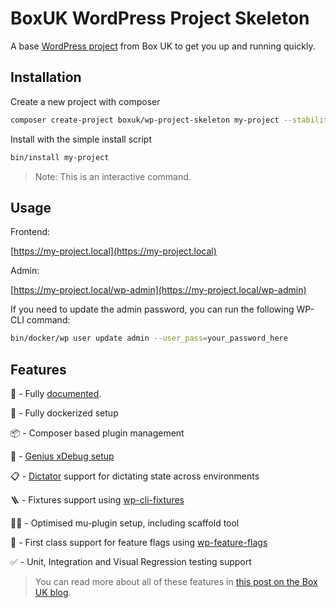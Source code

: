 # BoxUK WordPress Project Skeleton

A base [WordPress project](https://github.com/boxuk/wp-project-skeleton) from Box UK to get you up and running quickly.


## Installation

Create a new project with composer

```bash
composer create-project boxuk/wp-project-skeleton my-project --stability=dev
```

Install with the simple install script

```bash
bin/install my-project
```

> Note: This is an interactive command.

## Usage

Frontend:

[https://my-project.local](https://my-project.local)

Admin:

[https://my-project.local/wp-admin](https://my-project.local/wp-admin)


If you need to update the admin password, you can run the following WP-CLI command:

```sh
bin/docker/wp user update admin --user_pass=your_password_here
```

## Features

📕 - Fully [documented](https://github.com/boxuk/wp-packages/blob/main/docs/index.md).

🐳 - Fully dockerized setup

📦 - Composer based plugin management

🧠 - [Genius xDebug setup](https://strayobject.medium.com/php-docker-and-xdebug-with-no-performance-loss-261ad89efd6e)

📋 - [Dictator](https://github.com/boxuk/dictator/) support for dictating state across environments

🪜 - Fixtures support using [wp-cli-fixtures](https://github.com/nlemoine/wp-cli-fixtures)

🏋️‍♀️ - Optimised mu-plugin setup, including scaffold tool

🚩 - First class support for feature flags using [wp-feature-flags](https://github.com/boxuk/wp-feature-flags)

✅ - Unit, Integration and Visual Regression testing support

> You can read more about all of these features in [this post on the Box UK blog](https://www.boxuk.com/insight/how-we-develop-wordpress-sites/).

